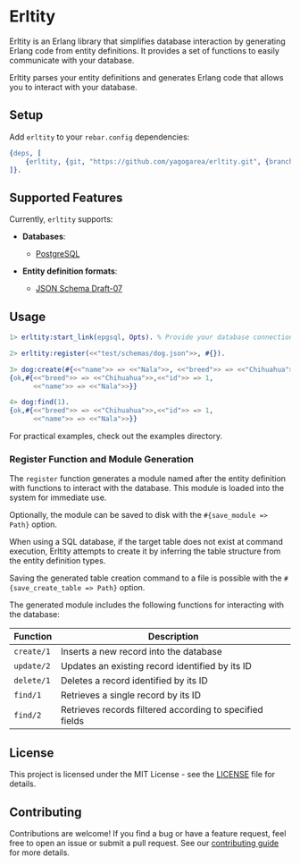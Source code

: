 # Erltity
Erltity is an Erlang library that simplifies database interaction by generating Erlang code from entity definitions. It provides a set of functions to easily communicate with your database.

Erltity parses your entity definitions and generates Erlang code that allows you to interact with your database.

## Setup

Add `erltity` to your `rebar.config` dependencies:

```erlang
{deps, [
    {erltity, {git, "https://github.com/yagogarea/erltity.git", {branch, "main"}}}
]}.
```

## Supported Features

Currently, `erltity` supports:
- **Databases**:
      
  - [PostgreSQL](https://www.postgresql.org/)

- **Entity definition formats**:

  - [JSON Schema Draft-07](http://json-schema.org/draft-07/schema#)

## Usage
```erlang
1> erltity:start_link(epgsql, Opts). % Provide your database connection options

2> erltity:register(<<"test/schemas/dog.json">>, #{}).

3> dog:create(#{<<"name">> => <<"Nala">>, <<"breed">> => <<"Chihuahua">>}).
{ok,#{<<"breed">> => <<"Chihuahua">>,<<"id">> => 1,
      <<"name">> => <<"Nala">>}}

4> dog:find(1).
{ok,#{<<"breed">> => <<"Chihuahua">>,<<"id">> => 1,
      <<"name">> => <<"Nala">>}}
```
For practical examples, check out the examples directory.

### Register Function and Module Generation

The `register` function generates a module named after the entity definition with functions to interact with the database. This module is loaded into the system for immediate use.

Optionally, the module can be saved to disk with the `#{save_module => Path}` option.

When using a SQL database, if the target table does not exist at command execution, Erltity attempts to create it by inferring the table structure from the entity definition types.

Saving the generated table creation command to a file is possible with the `#{save_create_table => Path}` option.

The generated module includes the following functions for interacting with the database:

| Function   | Description                                          |
|------------|------------------------------------------------------|
| `create/1` | Inserts a new record into the database               |
| `update/2` | Updates an existing record identified by its ID     |
| `delete/1` | Deletes a record identified by its ID                |
| `find/1`   | Retrieves a single record by its ID                   |
| `find/2`   | Retrieves records filtered according to specified fields |

## License
This project is licensed under the MIT License - see the [LICENSE](LICENSE) file for details.

## Contributing
Contributions are welcome! If you find a bug or have a feature request, feel free to open an issue or submit a pull request. See our [contributing guide](CONTRIBUTING.md) for more details.